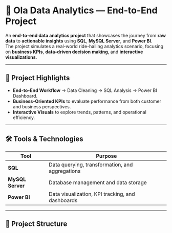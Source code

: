 # 🚖 Ola Data Analytics — End-to-End Project

An **end-to-end data analytics project** that showcases the journey from **raw data** to **actionable insights** using **SQL**, **MySQL Server**, and **Power BI**.  
The project simulates a real-world ride-hailing analytics scenario, focusing on **business KPIs**, **data-driven decision making**, and **interactive visualizations**.

---

## 📌 Project Highlights
- **End-to-End Workflow** → Data Cleaning → SQL Analysis → Power BI Dashboard.
- **Business-Oriented KPIs** to evaluate performance from both customer and business perspectives.
- **Interactive Visuals** to explore trends, patterns, and operational efficiency.

---

## 🛠 Tools & Technologies
| Tool          | Purpose |
|---------------|---------|
| **SQL**       | Data querying, transformation, and aggregations |
| **MySQL Server** | Database management and data storage |
| **Power BI**  | Data visualization, KPI tracking, and dashboards |

---

## 📂 Project Structure